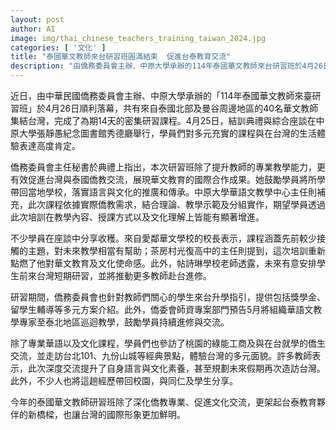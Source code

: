 ```yaml
---
layout: post
author: AI
image: img/thai_chinese_teachers_training_taiwan_2024.jpg
categories: [ '文化' ]
title: "泰國華文教師來台研習班圓滿結束  促進台泰教育交流"
description: "由僑務委員會主辦、中原大學承辦的114年泰國華文教師來台研習班於4月26日順利結束，40位泰國華文教師完成14天密集課程，深化專業能力並推動台泰文化與教育交流，建立教育合作新橋樑。"
---
```

近日，由中華民國僑務委員會主辦、中原大學承辦的「114年泰國華文教師來臺研習班」於4月26日順利落幕，共有來自泰國北部及曼谷周邊地區的40名華文教師集結台灣，完成了為期14天的密集研習課程。4月25日，結訓典禮與綜合座談在中原大學張靜愚紀念圖書館秀德廳舉行，學員們對多元充實的課程與在台灣的生活體驗表達高度肯定。

僑務委員會主任秘書於典禮上指出，本次研習班除了提升教師的專業教學能力，更有效促進台灣與泰國僑教交流，展現華文教育的國際合作成果。她鼓勵學員將所學帶回當地學校，落實語言與文化的推廣和傳承。中原大學華語文教學中心主任則補充，此次課程依據實際僑教需求，結合理論、教學示範及分組實作，期望學員透過此次培訓在教學內容、授課方式以及文化理解上皆能有顯著增進。

不少學員在座談中分享收穫。來自愛鄰華文學校的校長表示，課程涵蓋先前較少接觸的主題，對未來教學相當有幫助；茶房村光復高中的主任則提到，這次培訓重新點燃了他對華文教育及文化使命感。此外，帖詩琳學校老師透露，未來有意安排學生前來台灣短期研習，並將推動更多教師赴台進修。

研習期間，僑務委員會也針對教師們關心的學生來台升學指引，提供包括獎學金、留學生輔導等多元方案介紹。此外，僑委會師資專案部門預告5月將組織華語文教學專家至泰北地區巡迴教學，鼓勵學員持續進修與交流。

除了專業華語以及文化課程，學員們也參訪了桃園的綠能工商及與在台就學的僑生交流，並走訪台北101、九份山城等經典景點，體驗台灣的多元面貌。許多教師表示，此次深度交流提升了自身語言與文化素養，甚至規劃未來假期再次造訪台灣。此外，不少人也將這趟經歷帶回校園，與同仁及學生分享。

今年的泰國華文教師研習班除了深化僑教專業、促進文化交流，更架起台泰教育夥伴的新橋樑，也讓台灣的國際形象更加鮮明。
